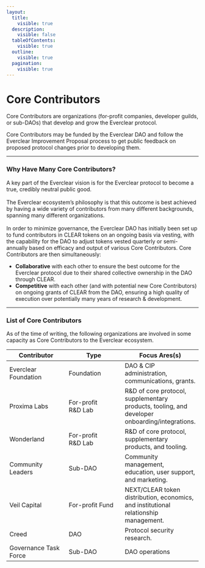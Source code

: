 ```yaml
---
layout:
  title:
    visible: true
  description:
    visible: false
  tableOfContents:
    visible: true
  outline:
    visible: true
  pagination:
    visible: true
---
```


# Core Contributors

Core Contributors are organizations (for-profit companies, developer guilds, or sub-DAOs) that develop and grow the Everclear protocol.

Core Contributors may be funded by the Everclear DAO and follow the Everclear Improvement Proposal process to get public feedback on proposed protocol changes prior to developing them.

***

### Why Have Many Core Contributors?

A key part of the Everclear vision is for the Everclear protocol to become a true, credibly neutral public good.\
\
The Everclear ecosystem’s philosophy is that this outcome is best achieved by having a wide variety of contributors from many different backgrounds, spanning many different organizations.\
\
In order to minimize governance, the Everclear DAO has initially been set up to fund contributors in CLEAR tokens on an ongoing basis via vesting, with the capability for the DAO to adjust tokens vested quarterly or semi-annually based on efficacy and output of various Core Contributors. Core Contributors are then simultaneously:

* **Collaborative** with each other to ensure the best outcome for the Everclear protocol due to their shared collective ownership in the DAO through CLEAR.
* **Competitive** with each other (and with potential new Core Contributors) on ongoing grants of CLEAR from the DAO, ensuring a high quality of execution over potentially many years of research & development.

***

### List of Core Contributors

As of the time of writing, the following organizations are involved in some capacity as Core Contributors to the Everclear ecosystem.

<table><thead><tr><th width="206.33333333333331">Contributor</th><th width="196">Type</th><th>Focus Ares(s)</th></tr></thead><tbody><tr><td>Everclear Foundation</td><td>Foundation</td><td>DAO &#x26; CIP administration, communications, grants.</td></tr><tr><td>Proxima Labs</td><td>For-profit<br>R&#x26;D Lab</td><td>R&#x26;D of core protocol, supplementary products, tooling, and developer onboarding/integrations.</td></tr><tr><td>Wonderland</td><td>For-profit<br>R&#x26;D Lab</td><td>R&#x26;D of core protocol, supplementary products, and tooling.</td></tr><tr><td>Community Leaders</td><td>Sub-DAO</td><td>Community management, education, user support, and marketing.</td></tr><tr><td>Veil Capital</td><td>For-profit Fund</td><td>NEXT/CLEAR token distribution, economics, and institutional relationship management.</td></tr><tr><td>Creed</td><td>DAO</td><td>Protocol security research.</td></tr><tr><td>Governance Task Force</td><td>Sub-DAO</td><td>DAO operations</td></tr></tbody></table>
